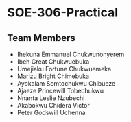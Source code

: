 # SOE-306-Practical

## Team Members

 - Ihekuna Emmanuel Chukwunonyerem
 - Ibeh Great Chukwuebuka
 - Umejiaku Fortune Chukwuemeka
 - Marizu Bright Chimebuka
 - Ayokalam Somtochukwu Chibueze
 - Ajaeze Princewill Tobechukwu
 - Nnanta Leslie Nzubechi
 - Akabokwu Chidera Victor
 - Peter Godswill Uchenna
